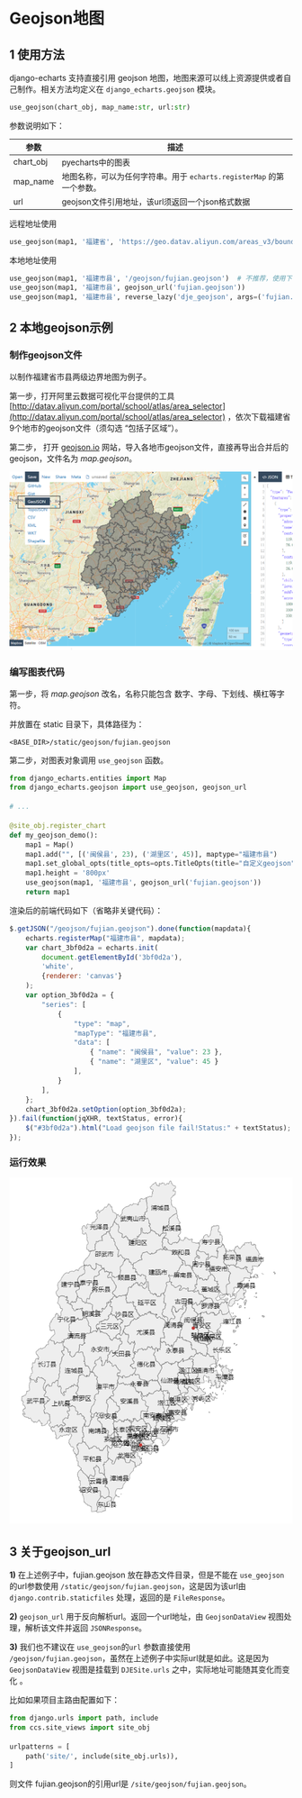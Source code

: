 # Geojson地图

## 1 使用方法

django-echarts 支持直接引用 geojson 地图，地图来源可以线上资源提供或者自己制作。相关方法均定义在 `django_echarts.geojson` 模块。

```python
use_geojson(chart_obj, map_name:str, url:str)
```

参数说明如下：

| 参数      | 描述                                                         |
| --------- | ------------------------------------------------------------ |
| chart_obj | pyecharts中的图表                                            |
| map_name  | 地图名称，可以为任何字符串。用于 `echarts.registerMap` 的第一个参数。 |
| url       | geojson文件引用地址，该url须返回一个json格式数据             |

远程地址使用

```python
use_geojson(map1, '福建省', 'https://geo.datav.aliyun.com/areas_v3/bound/350000_full.json')
```

本地地址使用

```python
use_geojson(map1, '福建市县', '/geojson/fujian.geojson')  # 不推荐，使用下面两种的url反向解析
use_geojson(map1, '福建市县', geojson_url('fujian.geojson'))
use_geojson(map1, '福建市县', reverse_lazy('dje_geojson', args=('fujian.geojson',)))
```



## 2 本地geojson示例

### 制作geojson文件

以制作福建省市县两级边界地图为例子。

第一步，打开阿里云数据可视化平台提供的工具 [http://datav.aliyun.com/portal/school/atlas/area_selector](http://datav.aliyun.com/portal/school/atlas/area_selector) ，依次下载福建省9个地市的geojson文件（须勾选 “包括子区域”）。

第二步， 打开 [geojson.io](http://geojson.io/) 网站，导入各地市geojson文件，直接再导出合并后的geojson，文件名为 *map.geojson*。

![Export](../images/geojson-io-export.png)

### 编写图表代码

第一步，将 *map.geojson* 改名，名称只能包含 数字、字母、下划线、横杠等字符。

并放置在 static 目录下，具体路径为：

```
<BASE_DIR>/static/geojson/fujian.geojson
```

第二步，对图表对象调用 `use_geojson` 函数。

```python
from django_echarts.entities import Map
from django_echarts.geojson import use_geojson, geojson_url

# ...

@site_obj.register_chart
def my_geojson_demo():
    map1 = Map()
    map1.add("", [('闽侯县', 23), ('湖里区', 45)], maptype="福建市县")
    map1.set_global_opts(title_opts=opts.TitleOpts(title="自定义geojson"))
    map1.height = '800px'
    use_geojson(map1, '福建市县', geojson_url('fujian.geojson'))
    return map1
```



渲染后的前端代码如下（省略非关键代码）：

```javascript
$.getJSON("/geojson/fujian.geojson").done(function(mapdata){
    echarts.registerMap("福建市县", mapdata);
    var chart_3bf0d2a = echarts.init(
        document.getElementById('3bf0d2a'),
        'white',
        {renderer: 'canvas'}
    );
    var option_3bf0d2a = {
        "series": [
            {
                "type": "map",
                "mapType": "福建市县",
                "data": [
                    { "name": "闽侯县", "value": 23 },
                    { "name": "湖里区", "value": 45 }
                ],
            }
        ],
    };
    chart_3bf0d2a.setOption(option_3bf0d2a);
}).fail(function(jqXHR, textStatus, error){
    $("#3bf0d2a").html("Load geojson file fail!Status:" + textStatus);
});

```

### 运行效果

![fujian-geojson](../images/fujian-custom-geojson.png)

## 3 关于geojson_url

**1)** 在上述例子中，fujian.geojson 放在静态文件目录，但是不能在 `use_geojson` 的url参数使用 `/static/geojson/fujian.geojson`，这是因为该url由 `django.contrib.staticfiles` 处理，返回的是 `FileResponse`。

**2)** `geojson_url` 用于反向解析url。返回一个url地址，由 `GeojsonDataView` 视图处理，解析该文件并返回 `JSONResponse`。

**3)**  我们也不建议在 `use_geojson`的`url` 参数直接使用 `/geojson/fujian.geojson`，虽然在上述例子中实际url就是如此。这是因为 `GeojsonDataView` 视图是挂载到 `DJESite.urls` 之中，实际地址可能随其变化而变化 。

比如如果项目主路由配置如下：

```python
from django.urls import path, include
from ccs.site_views import site_obj

urlpatterns = [
    path('site/', include(site_obj.urls)),
]
```

则文件 fujian.geojson的引用url是 `/site/geojson/fujian.geojson`。